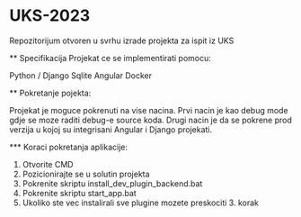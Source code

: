 # UKS-2023
Repozitorijum otvoren u svrhu izrade projekta za ispit iz UKS

** Specifikacija Projekat ce se implementirati pomocu:

Python / Django
Sqlite
Angular
Docker


** Pokretanje pojekta:

Projekat je moguce pokrenuti na vise nacina. Prvi nacin je kao debug mode
gdje se moze raditi debug-e source koda. Drugi nacin je da se pokrene prod
verzija u kojoj su integrisani Angular i Django projekati.

*** Koraci pokretanja aplikacije:
1. Otvorite CMD
2. Pozicionirajte se u solutin projekta
3. Pokrenite skriptu install_dev_plugin_backend.bat
4. Pokrenite skriptu start_app.bat
5. Ukoliko ste vec instalirali sve plugine mozete preskociti 3. korak
